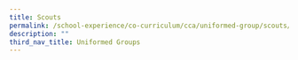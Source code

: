 ```yaml
---
title: Scouts
permalink: /school-experience/co-curriculum/cca/uniformed-group/scouts/
description: ""
third_nav_title: Uniformed Groups
---
```


